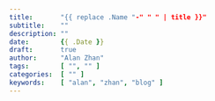 ```yaml
---
title:       "{{ replace .Name "-" " " | title }}"
subtitle:    ""
description: ""
date:        {{ .Date }}
draft:       true
author:      "Alan Zhan"
tags:        [ "", "" ]
categories:  [ "" ]
keywords:    [ "alan", "zhan", "blog" ]
---
```

